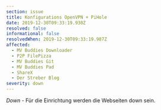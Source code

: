 ```yaml
---
section: issue
title: Konfigurations OpenVPN + PiHole
date: 2019-12-30T09:33:19.930Z
resolved: false
informational: false
resolvedWhen: 2019-12-30T09:33:19.987Z
affected:
  - MV Buddies Downloader
  - P2P FilePizza
  - MV Buddies Git
  - MV Buddies Pad
  - ShareX
  - Der Streber Blog
severity: down
---
```

*Down* - Für die Einrichtung werden die Webseiten down sein.
